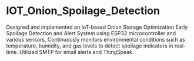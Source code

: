 # IOT_Onion_Spoilage_Detection
Designed and implemented an IoT-based Onion Storage Optimization Early Spoilage Detection and Alert System using ESP32 microcontroller and various sensors, Continuously monitors environmental conditions such as temperature, humidity, and gas levels to detect spoilage indicators in real-time. Utilized SMTP for email alerts and ThingSpeak.
